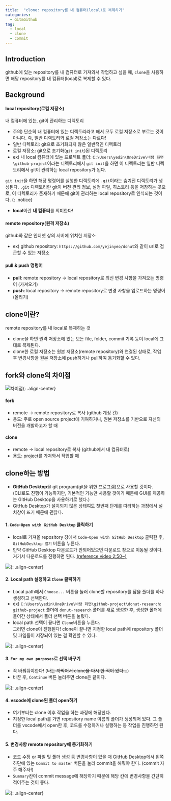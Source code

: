 ```yaml
---
title:  "clone: repository를 내 컴퓨터(local)로 복제하기"
categories: 
  - Git&Github
tag:
  - local
  - clone
  - commit
---
```



## Introduction
github에 있는 repository를 내 컴퓨터로 가져와서 작업하고 싶을 때, `clone`을 사용하면 해당 repository를 내 컴퓨터(local)로 복제할 수 있다.


## Background
#### local repository(로컬 저장소)
내 컴퓨터에 있는, git이 관리하는 디렉토리
- 주의) 단순히 내 컴퓨터에 있는 디렉토리라고 해서 모두 로컬 저장소로 부르는 것이 아니다. 즉, 일반 디렉토리와 로컬 저장소는 다르다!
- 일반 디렉토리: git으로 초기화되지 않은 일반적인 디렉토리
- 로컬 저장소: git으로 초기화(`git init`)된 디렉토리
- ex) 내 local 컴퓨터에 있는 프로젝트 폴더:  `C:\Users\yedin\OneDrive\바탕 화면\github-project`이라는 디렉토리에서 `git init`을 하면 이 디렉토리는 일반 디렉토리에서 git이 관리하는 local repository가 된다.

`git init`을 하면 해당 명령어를 실행한 디렉토리에 `.git`이라는 숨겨진 디렉토리가 생성된다.
`.git` 디렉토리란 git이 버전 관리 정보, 설정 파일, 히스토리 등을 저장하는 곳으로, 이 디렉토리가 존재하기 때문에 git이 관리하는 local repository로 인식되는 것이다.
{: .notice}
- **local**이란 **내 컴퓨터**를 의미한다!


#### remote repository(원격 저장소)
github와 같은 인터넷 상의 서버에 위치한 저장소
- ex) github repository: `https://github.com/yejinyeo/donut`와 같이 url로 접근할 수 있는 저장소

#### pull & push 명령어
- **pull**: remote repository -> local repository로 최신 변경 사항을 가져오는 명령어 (가져오기)
- **push**: local repository -> remote repository로 변경 사항을 업로드하는 명령어 (올리기)


## clone이란?
remote repository를 내 local로 복제하는 것
- clone을 하면 원격 저장소에 있는 모든 file, folder, commit 기록 등이 local에 그대로 복제된다.
- clone한 로컬 저장소는 원본 저장소(remote repository)와 연결된 상태로, 작업 후 변경사항을 원본 저장소에 push하거나 pull하여 동기화할 수 있다.


## fork와 clone의 차이점
![차이점](https://img1.daumcdn.net/thumb/R1280x0/?scode=mtistory2&fname=https%3A%2F%2Fblog.kakaocdn.net%2Fdn%2FcNIKgW%2FbtqzVC5QIms%2F7NgNXHZvZoWbaP3Wy6QWd1%2Fimg.png){: .align-center}
#### fork
- remote -> remote repository로 복사 (github 계정 간)
- 용도: 주로 open source project에 기여하거나, 원본 저장소를 기반으로 자신의 버전을 개발하고자 할 때 

#### clone
- remote -> local repository로 복사 (github에서 내 컴퓨터로)
- 용도: project를 가져와서 작업할 때


## clone하는 방법
- **GitHub Desktop**을 git program(git을 위한 프로그램)으로 사용할 것이다.  
(CLI로도 진행이 가능하지만, 기본적인 기능만 사용할 것이기 때문에 GUI를 제공하는 GitHub Desktop을 사용하기로 했다.)
- GitHub Desktop가 설치되지 않은 상태여도 첫번째 단계를 따라하는 과정에서 설치창이 뜨기 때문에 괜찮다.

#### 1. `Code`-`Open with GitHub Desktop` 클릭하기
- local로 가져올 repository 창에서 `Code`-`Open with GitHub Desktop` 클릭한 후, `GitHubDesktop 열기` 버튼을 누른다.
- 만약 GitHub Desktop 다운로드가 안되어있으면 다운로드 창으로 이동될 것이다. 거기서 다운로드를 진행하면 된다. [(reference video 2:50~)](https://www.youtube.com/watch?v=--MMmHbSH9k&t=187s)

![]({{site.url}}/images/2024-08-13-clone/open-desktop.png){: .align-center}

#### 2. Local path 설정하고 `Clone` 클릭하기
- Local path에서 `Choose...` 버튼을 눌러 clone할 repository를 담을 폴더를 하나 생성하고 선택한다. 
- ex) `C:\Users\yedin\OneDrive\바탕 화면\github-project\donut-research`: `github-project` 폴더에 `donut-research` 폴더를 새로 생성한 후, 생성한 폴더에 들어간 상태에서 폴더 선택 버튼을 눌렀다.
- local path 선택이 끝나면 `Clone`버튼을 누른다.  
그러면 clone이 진행된다! clone이 끝나면 지정한 local path에 repository 폴더 및 파일들이 저장되어 있는 걸 확인할 수 있다.

![]({{site.url}}/images/2024-08-13-clone/clone-repository.png){: .align-center}

#### 3. `For my own purposes`로 선택 바꾸기
- 꼭 바꿔줘야한다! (~~나는 까먹어서 clone을 다시 한 적이 있다...~~)
- 바꾼 후, `Continue` 버튼 눌러주면 clone은 끝이다.

![]({{site.url}}/images/2024-08-13-clone/for-my-own-purpose.png){: .align-center}

#### 4. vscode에 clone된 폴더 open하기
- 여기부터는 clone 이후 작업을 하는 과정에 해당한다.
- 지정한 local path를 가면 repository name 이름의 폴더가 생성되어 있다. 그 폴더를 vscode에서 open한 후, 코드를 수정하거나 실행하는 등 작업을 진행하면 된다. 

#### 5. 변경사항 remote repository에 동기화하기
- 코드 수정 or 파일 및 폴더 생성 등 변경사항이 있을 때 GitHub Desktop에서 왼쪽 하단에 있는 `Commit to master` 버튼을 눌러 commit을 해줘야 한다. (commit 자주 해주자!)
- `Summary`칸이 commit message에 해당하기 때문에 해당 칸에 변경사항을 간단히 적어주는 것이 좋다.

![]({{site.url}}/images/2024-08-13-clone/commit-block.png){: .align-center}